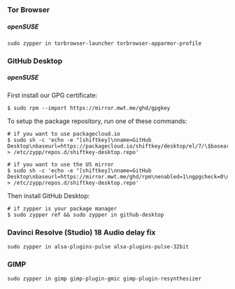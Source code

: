 ### Tor Browser

##### openSUSE

```
sudo zypper in torbrowser-launcher torbrowser-apparmor-profile
```

### GitHub Desktop

##### openSUSE

First install our GPG certificate:

```
$ sudo rpm --import https://mirror.mwt.me/ghd/gpgkey
```

To setup the package repository, run one of these commands:

```
# if you want to use packagecloud.io
$ sudo sh -c 'echo -e "[shiftkey]\nname=GitHub Desktop\nbaseurl=https://packagecloud.io/shiftkey/desktop/el/7/\$basearch\nenabled=1\ngpgcheck=0\nrepo_gpgcheck=1\ngpgkey=https://mirror.mwt.me/ghd/gpgkey" > /etc/zypp/repos.d/shiftkey-desktop.repo'

# if you want to use the US mirror
$ sudo sh -c 'echo -e "[shiftkey]\nname=GitHub Desktop\nbaseurl=https://mirror.mwt.me/ghd/rpm\nenabled=1\ngpgcheck=0\nrepo_gpgcheck=1\ngpgkey=https://mirror.mwt.me/ghd/gpgkey" > /etc/zypp/repos.d/shiftkey-desktop.repo'
```

Then install GitHub Desktop:

```
# if zypper is your package manager
$ sudo zypper ref && sudo zypper in github-desktop
```

### Davinci Resolve (Studio) 18 Audio delay fix

```
sudo zypper in alsa-plugins-pulse alsa-plugins-pulse-32bit
```

### GIMP

```
sudo zypper in gimp gimp-plugin-gmic gimp-plugin-resynthesizer
```

